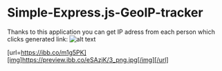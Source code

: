 # Simple-Express.js-GeoIP-tracker

Thanks to this application you can get IP adress from each person which clicks generated link:
![alt text](https://preview.ibb.co/dED8de/1.png)

[url=https://ibb.co/m1g5PK][img]https://preview.ibb.co/eSAzjK/3_png.jpg[/img][/url]
